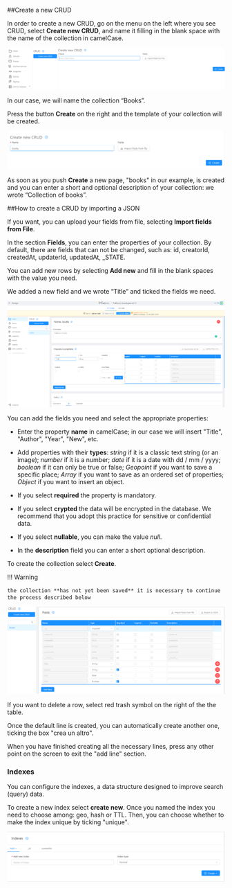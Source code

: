##Create a new CRUD

In order to create a new CRUD, go on the menu on the left where you see CRUD, select **Create new CRUD**, and name it filling in the blank space with the name of the collection in camelCase.

![Crea-collezione](img/crea-crud.png)

In our case, we will name the collection “Books”.

Press the button **Create** on the right and the template of your collection will be created.


![Crea-collezione-riga-titolo](img/books.png)


As soon as you push **Create** a new page, "books" in our example, is created and you can enter a short and optional description of your collection: we wrote “Collection of books”.


##How to create a CRUD by importing a JSON

If you want, you can upload your fields from file, selecting **Import fields from File**.

In the section **Fields**, you can enter the properties of your collection. 
By default, there are fields that can not be changed, such as: id, creatorId, createdAt, updaterId, updatedAt, _STATE.

You can add new rows by selecting **Add new** and fill in the blank spaces with the value you need. 

We added a new field and we wrote “Title” and ticked the fields we need.


![Crea-collezione-riga-titolo](img/crud-add-line.png)


You can add the fields you need and select the appropriate properties:

* Enter the property **name** in camelCase; in our case we will insert "Title", "Author", "Year", "New", etc.

* Add properties with their **types**: *string* if it is a classic text string (or an image); *number* if it is a number; *date* if it is a date with dd / mm / yyyy; *boolean* if it can only be true or false; *Geopoint* if you want to save a specific place; *Array* if you want to save as an ordered set of properties; *Object* if you want to insert an object.

* If you select **required** the property is mandatory.

* If you select **crypted** the data will be encrypted in the database. We recommend that you adopt this practice for sensitive or confidential data.

* If you select **nullable**, you can make the value *null*.

* In the **description** field you can enter a short optional description.

To create the collection select **Create**.

!!! Warning

    the collection **has not yet been saved** it is necessary to continue the process described below

![tabella_prop](img/tabella-cestino.png)


If you want to delete a row, select red trash symbol on the right of the the table.

Once the default line is created, you can automatically create another one, ticking the box "crea un altro".

When you have finished creating all the necessary lines, press any other point on the screen to exit the "add line" section.


### Indexes
You can configure the indexes, a data structure designed to improve search (query) data.

To create a new index select **create new**.
Once you named the index you need to choose among: geo, hash or TTL. Then, you can choose whether to make the index unique by ticking "unique".

![Indice](img/indexes.png)
